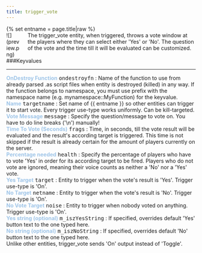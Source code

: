 ```yaml
---
title: trigger_vote
---
```

<div>{% set entname = page.title|raw %}</div>
<div class="container previewimg">
<div class="columns">
<div class="imagepadding column col-auto" markdown="1">![](preview.png)</div>
<div class="column entityentry" markdown="1">The trigger_vote entity, when triggered, throws a vote window at the players where they can select either 'Yes' or 'No'. The question of the vote and the time till it will be evaluated can be customized.</div>
</div>
</div>
###Keyvalues
<hr>
<div class="entityentry" markdown="1">
<span style="color:#9fc5e8;"><b>OnDestroy Function</b></span> <kbd  class="tooltip" data-tooltip="string">ondestroyfn</kbd> :
Name of the function to use from already parsed .as script files when entity is destroyed (killed) in any way. If the function belongs to namespace, you must use prefix with the namespace name (e.g. mynamespace::MyFunction) for the keyvalue.
</div>
<div class="entityentry" markdown="1">
<span style="color:#9fc5e8;"><b>Name</b></span> <kbd  class="tooltip" data-tooltip="target_source">targetname</kbd> :
Set name of {{ entname }} so other entities can trigger it to start vote. Every trigger use-type works uniformly. Can be kill-targeted.
</div>
<div class="entityentry" markdown="1">
<span style="color:#9fc5e8;"><b>Vote Message</b></span> <kbd  class="tooltip" data-tooltip="String">message</kbd> :
Specify the question/message to vote on. You have to do line breaks ('\n') manually!
</div>
<div class="entityentry" markdown="1">
<span style="color:#9fc5e8;"><b>Time To Vote (Seconds)</b></span> <kbd  class="tooltip" data-tooltip="integer">frags</kbd> :
Time, in seconds, till the vote result will be evaluated and the result's according target is triggered. This time is not skipped if the result is already certain for the amount of players currently on the server.
</div>
<div class="entityentry" markdown="1">
<span style="color:#9fc5e8;"><b>Percentage needed</b></span> <kbd  class="tooltip" data-tooltip="integer">health</kbd> :
Specify the percentage of players who have to vote 'Yes' in order for its according target to be fired. Players who do not vote are ignored, meaning their voice counts as neither a 'No' nor a 'Yes' vote.
</div>
<div class="entityentry" markdown="1">
<span style="color:#9fc5e8;"><b>Yes Target</b></span> <kbd  class="tooltip" data-tooltip="String">target</kbd> :
Entity to trigger when the vote's result is 'Yes'. Trigger use-type is 'On'.
</div>
<div class="entityentry" markdown="1">
<span style="color:#9fc5e8;"><b>No Target</b></span> <kbd  class="tooltip" data-tooltip="String">netname</kbd> :
Entity to trigger when the vote's result is 'No'. Trigger use-type is 'On'.
</div>
<div class="entityentry" markdown="1">
<span style="color:#9fc5e8;"><b>No Vote Target</b></span> <kbd  class="tooltip" data-tooltip="String">noise</kbd> :
Entity to trigger when nobody voted on anything. Trigger use-type is 'On'.
</div>
<div class="entityentry" markdown="1">
<span style="color:#9fc5e8;"><b>Yes string (optional)</b></span> <kbd  class="tooltip" data-tooltip="string">m_iszYesString</kbd> :
If specified, overrides default 'Yes' button text to the one typed here.
</div>
<div class="entityentry" markdown="1">
<span style="color:#9fc5e8;"><b>No string (optional)</b></span> <kbd  class="tooltip" data-tooltip="string">m_iszNoString</kbd> :
If specified, overrides default 'No' button text to the one typed here.
</div>
<div class="notices blue" markdown="1">Unlike other entities, trigger_vote sends 'On' output instead of 'Toggle'.</div>
